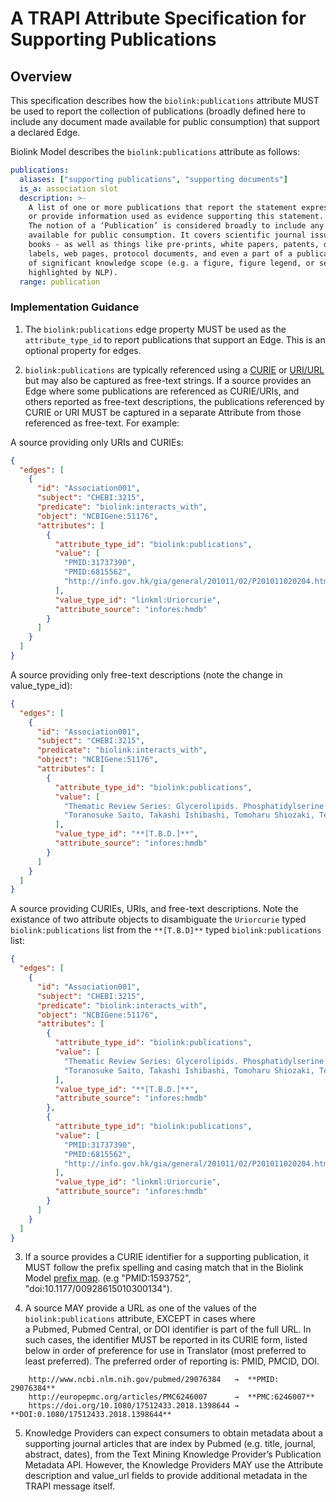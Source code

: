 # A TRAPI Attribute Specification for Supporting Publications

## Overview

This specification describes how the `biolink:publications` attribute MUST be used to report the collection of 
publications (broadly defined here to include any document made available for public consumption) that support
a declared Edge.

Biolink Model describes the `biolink:publications` attribute as follows:
```yaml
publications:
  aliases: ["supporting publications", "supporting documents"]
  is_a: association slot
  description: >-
    A list of one or more publications that report the statement expressed in an Association, 
    or provide information used as evidence supporting this statement. 
    The notion of a ‘Publication’ is considered broadly to include any document made   
    available for public consumption. It covers scientific journal issues, individual articles, and
    books - as well as things like pre-prints, white papers, patents, drug
    labels, web pages, protocol documents, and even a part of a publication if
    of significant knowledge scope (e.g. a figure, figure legend, or section
    highlighted by NLP).
  range: publication
```

### Implementation Guidance

1. The `biolink:publications` edge property MUST be used as the `attribute_type_id` to report 
publications that support an Edge.  This is an optional property for edges. 


3. `biolink:publications` are typically referenced using a [CURIE](https://www.w3.org/TR/2010/NOTE-curie-20101216/) or 
[URI/URL](https://www.w3.org/Addressing/) but may also be captured as free-text strings. 
If a source provides an Edge where some publications are referenced as CURIE/URIs, and others reported as free-text 
descriptions, the publications referenced by CURIE or URI MUST be captured in a separate Attribute from those referenced as free-text.  For example:

A source providing only URIs and CURIEs:
```json
{
  "edges": [
    {
      "id": "Association001",
      "subject": "CHEBI:3215",
      "predicate": "biolink:interacts_with",
      "object": "NCBIGene:51176",
      "attributes": [
        {
          "attribute_type_id": "biolink:publications",
          "value": [
            "PMID:31737390",
            "PMID:6815562",
            "http://info.gov.hk/gia/general/201011/02/P201011020204.htm"
          ],
          "value_type_id": "linkml:Uriorcurie",
          "attribute_source": "infores:hmdb"
        }
      ]
    }
  ]
}
```

A source providing only free-text descriptions (note the change in value_type_id):
```json
{
  "edges": [
    {
      "id": "Association001",
      "subject": "CHEBI:3215",
      "predicate": "biolink:interacts_with",
      "object": "NCBIGene:51176",
      "attributes": [
        {
          "attribute_type_id": "biolink:publications",
          "value": [
            "Thematic Review Series: Glycerolipids. Phosphatidylserine and phosphatidylethanolamine in mammalian cells: two metabolically related aminophospholipids",
            "Toranosuke Saito, Takashi Ishibashi, Tomoharu Shiozaki, Tetsuo Shiraishi, 'Developer for pressure-sensitive recording sheets, aqueous dispersion of the developer and method for preparing the developer.' U.S. Patent US5118443, issued September, 1986.: http://www.google.ca/patents/US5118443"
          ],
          "value_type_id": "**[T.B.D.]**",
          "attribute_source": "infores:hmdb"
        }
      ]
    }
  ]
}
```

A source providing CURIEs, URIs, and free-text descriptions.  Note the existance of two attribute objects to 
disambiguate the `Uriorcurie` typed `biolink:publications` list from the `**[T.B.D]**` typed `biolink:publications` 
list:

```json
{
  "edges": [
    {
      "id": "Association001",
      "subject": "CHEBI:3215",
      "predicate": "biolink:interacts_with",
      "object": "NCBIGene:51176",
      "attributes": [
        {
          "attribute_type_id": "biolink:publications",
          "value": [
            "Thematic Review Series: Glycerolipids. Phosphatidylserine and phosphatidylethanolamine in mammalian cells: two metabolically related aminophospholipids",
            "Toranosuke Saito, Takashi Ishibashi, Tomoharu Shiozaki, Tetsuo Shiraishi, 'Developer for pressure-sensitive recording sheets, aqueous dispersion of the developer and method for preparing the developer.' U.S. Patent US5118443, issued September, 1986.: http://www.google.ca/patents/US5118443"
          ],
          "value_type_id": "**[T.B.D.]**",
          "attribute_source": "infores:hmdb"
        },
        {
          "attribute_type_id": "biolink:publications",
          "value": [
            "PMID:31737390",
            "PMID:6815562",
            "http://info.gov.hk/gia/general/201011/02/P201011020204.htm"
          ],
          "value_type_id": "linkml:Uriorcurie",
          "attribute_source": "infores:hmdb"
        }
      ]
    }
  ]
}
```

3. If a source provides a CURIE identifier for a supporting publication, it MUST follow the
prefix spelling and casing match that in the Biolink Model [prefix map](https://github.com/biolink/biolink-model/blob/master/prefix-map/biolink-model-prefix-map.json). (e.g "PMID:1593752", "doi:10.1177/00928615010300134").


4. A source MAY provide a URL as one of the values of the `biolink:publications` attribute, EXCEPT in cases where  
a Pubmed, Pubmed Central, or DOI identifier is part of the full URL. In such cases, the identifier MUST be reported 
in its CURIE form, listed below in order of preference for use in Translator (most preferred to least preferred).
The preferred order of reporting is: PMID, PMCID, DOI.

```
    http://www.ncbi.nlm.nih.gov/pubmed/29076384   →  **PMID: 29076384**  
    http://europepmc.org/articles/PMC6246007      →  **PMC:6246007**  
    https://doi.org/10.1080/17512433.2018.1398644 →  **DOI:0.1080/17512433.2018.1398644**  
```

5. Knowledge Providers can expect consumers to obtain metadata about a supporting journal articles that 
are index by Pubmed (e.g. title, journal, abstract, dates), from the Text Mining Knowledge Provider’s 
Publication Metadata API. However, the Knowledge Providers MAY use the Attribute description and 
value_url fields to provide additional metadata in the TRAPI message itself.
